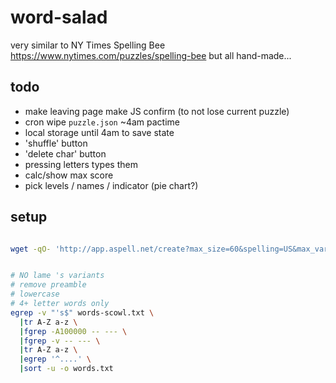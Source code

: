 # word-salad

very similar to NY Times Spelling Bee
https://www.nytimes.com/puzzles/spelling-bee
but all hand-made...

## todo
- make leaving page make JS confirm (to not lose current puzzle)
- cron wipe `puzzle.json` ~4am pactime
- local storage until 4am to save state
- 'shuffle' button
- 'delete char' button
- pressing letters types them
- calc/show max score
- pick levels / names / indicator (pie chart?)

## setup
```bash

wget -qO- 'http://app.aspell.net/create?max_size=60&spelling=US&max_variant=0&diacritic=strip&download=wordlist&encoding=utf-8&format=inline' >| words-scowl.txt


# NO lame 's variants
# remove preamble
# lowercase
# 4+ letter words only
egrep -v "'s$" words-scowl.txt \
  |tr A-Z a-z \
  |fgrep -A100000 -- --- \
  |fgrep -v -- --- \
  |tr A-Z a-z \
  |egrep '^....' \
  |sort -u -o words.txt

```